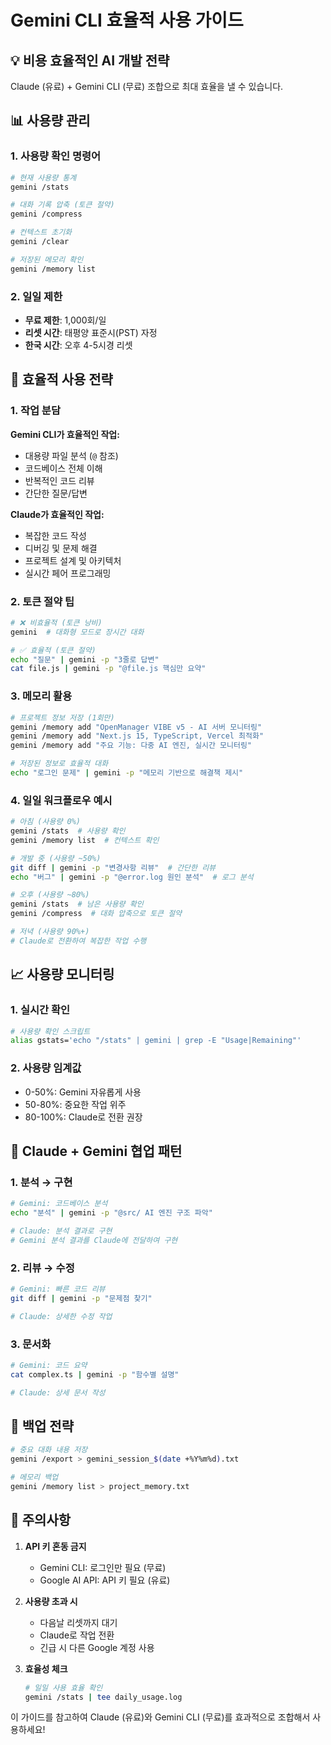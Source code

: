 # Gemini CLI 효율적 사용 가이드

## 💡 비용 효율적인 AI 개발 전략

Claude (유료) + Gemini CLI (무료) 조합으로 최대 효율을 낼 수 있습니다.

## 📊 사용량 관리

### 1. 사용량 확인 명령어

```bash
# 현재 사용량 통계
gemini /stats

# 대화 기록 압축 (토큰 절약)
gemini /compress

# 컨텍스트 초기화
gemini /clear

# 저장된 메모리 확인
gemini /memory list
```

### 2. 일일 제한
- **무료 제한**: 1,000회/일
- **리셋 시간**: 태평양 표준시(PST) 자정
- **한국 시간**: 오후 4-5시경 리셋

## 🎯 효율적 사용 전략

### 1. 작업 분담

**Gemini CLI가 효율적인 작업:**
- 대용량 파일 분석 (`@` 참조)
- 코드베이스 전체 이해
- 반복적인 코드 리뷰
- 간단한 질문/답변

**Claude가 효율적인 작업:**
- 복잡한 코드 작성
- 디버깅 및 문제 해결
- 프로젝트 설계 및 아키텍처
- 실시간 페어 프로그래밍

### 2. 토큰 절약 팁

```bash
# ❌ 비효율적 (토큰 낭비)
gemini  # 대화형 모드로 장시간 대화

# ✅ 효율적 (토큰 절약)
echo "질문" | gemini -p "3줄로 답변"
cat file.js | gemini -p "@file.js 핵심만 요약"
```

### 3. 메모리 활용

```bash
# 프로젝트 정보 저장 (1회만)
gemini /memory add "OpenManager VIBE v5 - AI 서버 모니터링"
gemini /memory add "Next.js 15, TypeScript, Vercel 최적화"
gemini /memory add "주요 기능: 다중 AI 엔진, 실시간 모니터링"

# 저장된 정보로 효율적 대화
echo "로그인 문제" | gemini -p "메모리 기반으로 해결책 제시"
```

### 4. 일일 워크플로우 예시

```bash
# 아침 (사용량 0%)
gemini /stats  # 사용량 확인
gemini /memory list  # 컨텍스트 확인

# 개발 중 (사용량 ~50%)
git diff | gemini -p "변경사항 리뷰"  # 간단한 리뷰
echo "버그" | gemini -p "@error.log 원인 분석"  # 로그 분석

# 오후 (사용량 ~80%)
gemini /stats  # 남은 사용량 확인
gemini /compress  # 대화 압축으로 토큰 절약

# 저녁 (사용량 90%+)
# Claude로 전환하여 복잡한 작업 수행
```

## 📈 사용량 모니터링

### 1. 실시간 확인
```bash
# 사용량 확인 스크립트
alias gstats='echo "/stats" | gemini | grep -E "Usage|Remaining"'
```

### 2. 사용량 임계값
- 0-50%: Gemini 자유롭게 사용
- 50-80%: 중요한 작업 위주
- 80-100%: Claude로 전환 권장

## 🔄 Claude + Gemini 협업 패턴

### 1. 분석 → 구현
```bash
# Gemini: 코드베이스 분석
echo "분석" | gemini -p "@src/ AI 엔진 구조 파악"

# Claude: 분석 결과로 구현
# Gemini 분석 결과를 Claude에 전달하여 구현
```

### 2. 리뷰 → 수정
```bash
# Gemini: 빠른 코드 리뷰
git diff | gemini -p "문제점 찾기"

# Claude: 상세한 수정 작업
```

### 3. 문서화
```bash
# Gemini: 코드 요약
cat complex.ts | gemini -p "함수별 설명"

# Claude: 상세 문서 작성
```

## 💾 백업 전략

```bash
# 중요 대화 내용 저장
gemini /export > gemini_session_$(date +%Y%m%d).txt

# 메모리 백업
gemini /memory list > project_memory.txt
```

## 🚨 주의사항

1. **API 키 혼동 금지**
   - Gemini CLI: 로그인만 필요 (무료)
   - Google AI API: API 키 필요 (유료)

2. **사용량 초과 시**
   - 다음날 리셋까지 대기
   - Claude로 작업 전환
   - 긴급 시 다른 Google 계정 사용

3. **효율성 체크**
   ```bash
   # 일일 사용 효율 확인
   gemini /stats | tee daily_usage.log
   ```

이 가이드를 참고하여 Claude (유료)와 Gemini CLI (무료)를 효과적으로 조합해서 사용하세요!